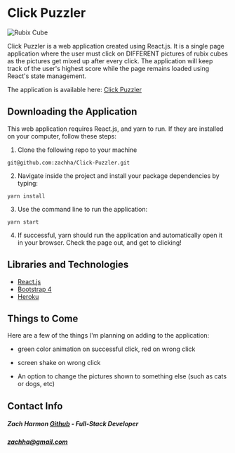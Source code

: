 # Click Puzzler

![Rubix Cube](./src/img/rubixTen.jpg "rubix cube")

Click Puzzler is a web application created using React.js. It is a single page application where the user must click on DIFFERENT pictures of rubix cubes as the pictures get mixed up after every click.  The application will keep track of the user's highest score while the page remains loaded using React's state management.  

The application is available here:
[Click Puzzler](https://infinite-bayou-45427.herokuapp.com/ "deployed application")

## Downloading the Application

This web application requires React.js, and yarn to run.  If they are installed on your computer, follow these steps:

1. Clone the following repo to your machine

```
git@github.com:zachha/Click-Puzzler.git
```

2. Navigate inside the project and install your package dependencies by typing:

``` 
yarn install
```

3. Use the command line to run the application:

```
yarn start
```

4. If successful, yarn should run the application and automatically open it in your browser.  Check the page out, and get to clicking!

## Libraries and Technologies
* [React.js](https://reactjs.org/ "react.js")
* [Bootstrap 4](https://getbootstrap.com/docs/4.0/getting-started/introduction/ "Bootstrap 4")
* [Heroku](https://dashboard.heroku.com "heroku")

## Things to Come
Here are a few of the things I'm planning on adding to the application:

- green color animation on successful click, red on wrong click

- screen shake on wrong click

- An option to change the pictures shown to something else (such as cats or dogs, etc)
## Contact Info
	
##### **Zach Harmon [Github](https://www.github.com/zachha) - Full-Stack Developer**
##### zachha@gmail.com
